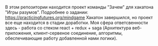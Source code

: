 В этом репозитории находится проект команды "Зачем" для хакатона "Игры разумов". Подробнее о задании: https://practicingfutures.org/mindgame
Хакатон завершился, но проект все еще находится в стадии доработки. 
Моя сфера ответсвенности здесь - работа со стеком react + redux + saga (Архитектура веб-приложения, клиент-сервеное соединение, алгоритмы, обеспечивающие работу добавленной нами логики).
